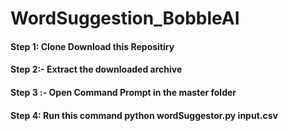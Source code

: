 # WordSuggestion_BobbleAI
#### Step 1: Clone Download this Repositiry
#### Step 2:- Extract the downloaded archive
#### Step 3 :- Open Command Prompt in the master folder
#### Step 4: Run this command python wordSuggestor.py input.csv
